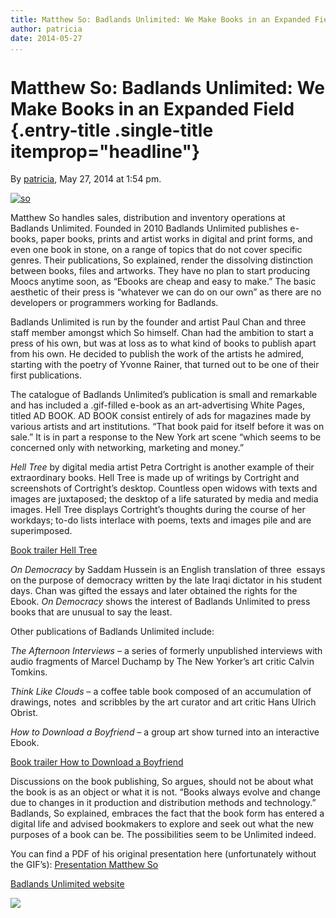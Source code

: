 ```yaml
---
title: Matthew So: Badlands Unlimited: We Make Books in an Expanded Field
author: patricia
date: 2014-05-27
...
```


# Matthew So: Badlands Unlimited: We Make Books in an Expanded Field {.entry-title .single-title itemprop="headline"}

By [patricia](http://networkcultures.org/digitalpublishing/author/murtaugh/ "Posts by patricia"),
May 27, 2014 at 1:54 pm.

[![so](imgs/so.jpg)]()

Matthew So handles sales, distribution and inventory operations at
Badlands Unlimited. Founded in 2010 Badlands Unlimited publishes
e-books, paper books, prints and artist works in digital and print
forms, and even one book in stone, on a range of topics that do not
cover specific genres. Their publications, So explained, render the
dissolving distinction between books, files and artworks. They have no
plan to start producing Moocs anytime soon, as “Ebooks are cheap and
easy to make.” The basic aesthetic of their press is “whatever we can do
on our own” as there are no developers or programmers working for
Badlands.



Badlands Unlimited is run by the founder and artist Paul Chan and three
staff member amongst which So himself. Chan had the ambition to start a
press of his own, but was at loss as to what kind of books to publish
apart from his own. He decided to publish the work of the artists he
admired, starting with the poetry of Yvonne Rainer, that turned out to
be one of their first publications.

The catalogue of Badlands Unlimited’s publication is small and
remarkable and has included a .gif-filled e-book as an art-advertising
White Pages, titled AD BOOK. AD BOOK consist entirely of ads for
magazines made by various artists and art institutions. “That book paid
for itself before it was on sale.” It is in part a response to the New
York art scene “which seems to be concerned only with networking,
marketing and money.”

*Hell Tree* by digital media artist Petra Cortright is another example
of their extraordinary books. Hell Tree is made up of writings by
Cortright and screenshots of Cortright’s desktop. Countless open widows
with texts and images are juxtaposed; the desktop of a life saturated by
media and media images. Hell Tree displays Cortright’s thoughts during
the course of her workdays; to-do lists interlace with poems, texts and
images pile and are superimposed.

[Book trailer Hell Tree](https://www.youtube.com/watch?v=tQmRa3DvAsA)

*On Democracy* by Saddam Hussein is an English translation of three 
essays on the purpose of democracy written by the late Iraqi dictator in
his student days. Chan was gifted the essays and later obtained the
rights for the Ebook. *On Democracy* shows the interest of Badlands
Unlimited to press books that are unusual to say the least.

Other publications of Badlands Unlimited include:

*The Afternoon Interviews* – a series of formerly unpublished interviews
with audio fragments of Marcel Duchamp by The New Yorker’s art critic
Calvin Tomkins.

*Think Like Clouds* – a coffee table book composed of an accumulation of
drawings, notes  and scribbles by the art curator and art critic Hans
Ulrich Obrist.

*How to Download a Boyfriend –* a group art show turned into an
interactive Ebook.

[Book trailer How to Download a
Boyfriend](https://www.youtube.com/watch?v=ZrJuBT0VxnA)

Discussions on the book publishing, So argues, should not be about what
the book is as an object or what it is not. “Books always evolve and
change due to changes in it production and distribution methods and
technology.” Badlands, So explained, embraces the fact that the book
form has entered a digital life and advised bookmakers to explore and
seek out what the new purposes of a book can be. The possibilities seem
to be Unlimited indeed.

You can find a PDF of his original presentation here (unfortunately
without the GIF’s): [Presentation Matthew
So](http://networkcultures.org/digitalpublishing/wp-content/uploads/sites/26/2014/06/S4_03_MatthewSo.pdf)

[Badlands Unlimited website](http://badlandsunlimited.com)

[![](imgs/477911432_640.jpg)](http://vimeo.com/96562223)
